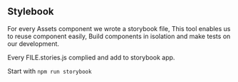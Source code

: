 
## Stylebook
For every Assets component we wrote a storybook file, This tool enables us to reuse component easily, Build components in isolation and make tests on our development.

Every FILE.stories.js complied and add to storybook app.

Start with `npm run storybook`